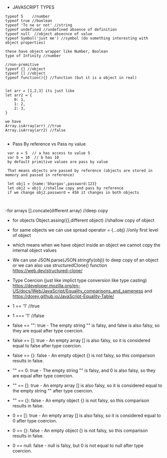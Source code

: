 - JAVASCRIPT TYPES
```
typeof 5    //number
typeof true //boolean
typeof 'To ne or not' //string
typeof undefined //undefined absence of definition
typeof null  //object absecnce of value
typeof Symbol('just me') //symbol (do something interesting with object properties)

these have object wrapper like Number, Boolean
type of Infinity //number

//non-premitive
typeof {} //object
typeof [] //object
typeof function(){} //function (but it is a object in real)


let arr = [1,2,3] its just like
let arr2 = {
    0: 1,
    1: 2,
    2: 3,
}

we have
Array.isArray(arr) //true
Array.isArray(arr2) //false


```

- Pass By reference vs Pass ny value
```
 var a = 5  // a has access to value 5
 var b = 10  // b has 10
 by default primitive values are pass by value

 That means objects are passed by reference (objects are stored in memory and passed in reference)

 let obj1 = {name:'bhargav',password:123}
 let obj2 = obj1 //shallow copy and pass by reference
 if we change obj2.password = 456 it changes in both objects

 
```
-for arrays [].concate(different array) //deep copy
- for objects Object.assing({},different object) //shallow copy of object
- for same objects we can use spread operator = {...obj} //only first level of object
- which means when we have object inside an object we cannot copy the internal object values
- We can use JSON.parse(JSON.stringfy(obj)) to deep copy of an object or we can also  use structuredClone() function https://web.dev/structured-clone/

- Type Coercion (just like implict type conversion like type casting) https://developer.mozilla.org/en-US/docs/Web/JavaScript/Equality_comparisons_and_sameness and https://dorey.github.io/JavaScript-Equality-Table/
- 1 == '1' //true 
- 1 === '1' //false
- false == "": true - The empty string "" is falsy, and false is also falsy, so they are equal after type coercion.

- false == []: true - An empty array [] is also falsy, so it is considered equal to false after type coercion.

- false == {}: false - An empty object {} is not falsy, so this comparison results in false.

- "" == 0: true - The empty string "" is falsy, and 0 is also falsy, so they are equal after type coercion.

- "" == []: true - An empty array [] is also falsy, so it is considered equal to the empty string "" after type coercion.

- "" == {}: false - An empty object {} is not falsy, so this comparison results in false.

- 0 == []: true - An empty array [] is also falsy, so it is considered equal to 0 after type coercion.

- 0 == {}: false - An empty object {} is not falsy, so this comparison results in false.

- 0 == null: false - null is falsy, but 0 is not equal to null after type coercion.